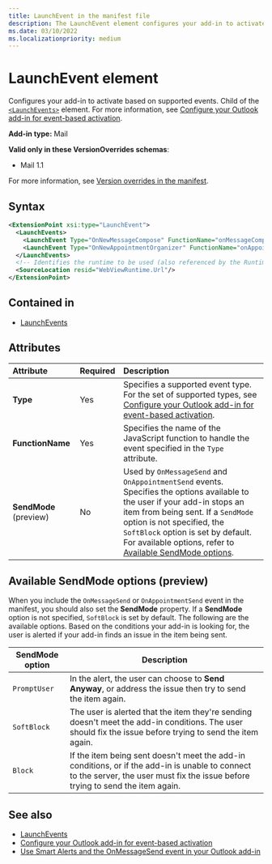 ```yaml
---
title: LaunchEvent in the manifest file
description: The LaunchEvent element configures your add-in to activate based on supported events.
ms.date: 03/10/2022
ms.localizationpriority: medium
---
```


# LaunchEvent element

Configures your add-in to activate based on supported events. Child of the [`<LaunchEvents>`](launchevents.md) element. For more information, see [Configure your Outlook add-in for event-based activation](../../outlook/autolaunch.md).

**Add-in type:** Mail

**Valid only in these VersionOverrides schemas**:

- Mail 1.1

For more information, see [Version overrides in the manifest](../../develop/add-in-manifests.md#version-overrides-in-the-manifest).

## Syntax

```XML
<ExtensionPoint xsi:type="LaunchEvent">
  <LaunchEvents>
    <LaunchEvent Type="OnNewMessageCompose" FunctionName="onMessageComposeHandler"/>
    <LaunchEvent Type="OnNewAppointmentOrganizer" FunctionName="onAppointmentComposeHandler"/>
  </LaunchEvents>
  <!-- Identifies the runtime to be used (also referenced by the Runtime element). -->
  <SourceLocation resid="WebViewRuntime.Url"/>
</ExtensionPoint>
```

## Contained in

- [LaunchEvents](launchevents.md)

## Attributes

|  Attribute  |  Required  |  Description  |
|:-----|:-----|:-----|
|  **Type**  |  Yes  | Specifies a supported event type. For the set of supported types, see [Configure your Outlook add-in for event-based activation](../../outlook/autolaunch.md#supported-events). |
|  **FunctionName**  |  Yes  | Specifies the name of the JavaScript function to handle the event specified in the `Type` attribute. |
|  **SendMode** (preview) |  No  | Used by `OnMessageSend` and `OnAppointmentSend` events. Specifies the options available to the user if your add-in stops an item from being sent. If a `SendMode` option is not specified, the `SoftBlock` option is set by default. For available options, refer to [Available SendMode options](#available-sendmode-options-preview). |

## Available SendMode options (preview)

When you include the `OnMessageSend` or `OnAppointmentSend` event in the manifest, you should also set the **SendMode** property. If a **SendMode** option is not specified, `SoftBlock` is set by default. The following are the available options. Based on the conditions your add-in is looking for, the user is alerted if your add-in finds an issue in the item being sent.

| SendMode option | Description |
|---|---|
|`PromptUser`|In the alert, the user can choose to **Send Anyway**, or address the issue then try to send the item again.|
|`SoftBlock`|The user is alerted that the item they're sending doesn't meet the add-in conditions. The user should fix the issue before trying to send the item again.|
|`Block`|If the item being sent doesn't meet the add-in conditions, or if the add-in is unable to connect to the server, the user must fix the issue before trying to send the item again.|

## See also

- [LaunchEvents](launchevents.md)
- [Configure your Outlook add-in for event-based activation](../../outlook/autolaunch.md#supported-events)
- [Use Smart Alerts and the OnMessageSend event in your Outlook add-in](../../outlook/smart-alerts-onmessagesend-walkthrough.md)
